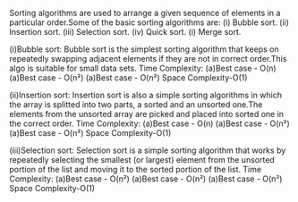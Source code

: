 Sorting algorithms are used to arrange a given sequence of elements in a particular order.Some of the basic sorting algorithms are:
(i) Bubble sort.
(ii) Insertion sort.
(iii) Selection sort.
(iv) Quick sort.
(i) Merge sort.

(i)Bubble sort:
Bubble sort is the simplest sorting algorithm that keeps on repeatedly swapping adjacent elements if they are not in correct order.This algo is suitable for small data sets.
Time Complexity:
(a)Best case - O(n)
(a)Best case - O(n²)
(a)Best case - O(n²)
Space Complexity-O(1)

(ii)Insertion sort:
Insertion sort is also a simple sorting algorithms in which the array is splitted into two parts, a sorted and an unsorted one.The elements from the unsorted array are picked and placed into sorted one in the correct order.
Time Complexity:
(a)Best case - O(n)
(a)Best case - O(n²)
(a)Best case - O(n²)
Space Complexity-O(1)

(iii)Selection sort:
Selection sort is a simple sorting algorithm that works by repeatedly selecting the smallest (or largest) element from the unsorted portion of the list and moving it to the sorted portion of the list. 
Time Complexity:
(a)Best case - O(n²)
(a)Best case - O(n²)
(a)Best case - O(n²)
Space Complexity-O(1)

